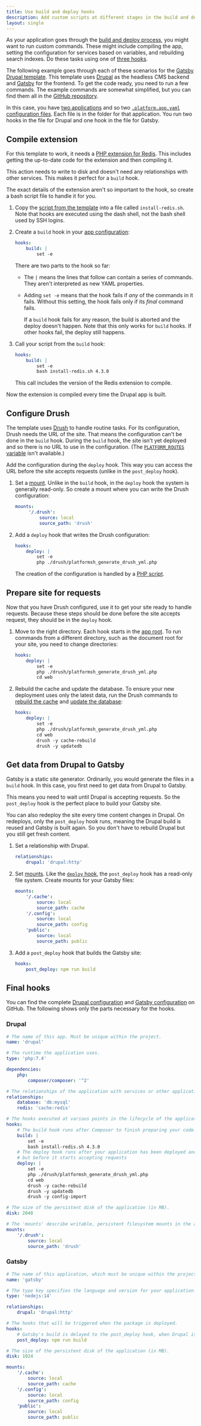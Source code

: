 ```yaml
---
title: Use build and deploy hooks
description: Add custom scripts at different stages in the build and deploy process.
layout: single
---
```


As your application goes through the [build and deploy process](../../overview/build-deploy.md),
you might want to run custom commands.
These might include compiling the app, setting the configuration for services based on variables, and rebuilding search indexes.
Do these tasks using one of [three hooks](./hooks-comparison.md).

The following example goes through each of these scenarios for the [Gatsby Drupal template](https://github.com/platformsh-templates/gatsby-drupal).
This template uses [Drupal](https://www.drupal.org/) as the headless CMS backend
and [Gatsby](https://www.gatsbyjs.com/) for the frontend.
To get the code ready, you need to run a few commands.
The example commands are somewhat simplified, but you can find them all in the [GitHub repository](https://github.com/platformsh-templates/gatsby-drupal).

In this case, you have [two applications](../multi-app.md) and so two [`.platform.app.yaml` configuration files](../_index.md).
Each file is in the folder for that application.
You run two hooks in the file for Drupal and one hook in the file for Gatsby.

## Compile extension

For this template to work, it needs a [PHP extension for Redis](https://github.com/phpredis/phpredis).
This includes getting the up-to-date code for the extension and then compiling it.

This action needs to write to disk and doesn't need any relationships with other services.
This makes it perfect for a `build` hook.

The exact details of the extension aren't so important to the hook,
so create a bash script file to handle it for you.

1. Copy the [script from the template](https://github.com/platformsh-templates/gatsby-drupal/blob/master/drupal/install-redis.sh)
   into a file called `install-redis.sh`.
   Note that hooks are executed using the dash shell, not the bash shell used by SSH logins.
1. Create a `build` hook in your [app configuration](../app-reference.md):

   ```yaml {location="drupal/.platform.app.yaml"}
   hooks:
       build: |
           set -e
   ```

   There are two parts to the hook so far:

     * The `|` means the lines that follow can contain a series of commands.
       They aren't interpreted as new YAML properties.
     * Adding `set -e` means that the hook fails if _any_ of the commands in it fails.
       Without this setting, the hook fails only if its _final_ command fails.

       If a `build` hook fails for any reason, the build is aborted and the deploy doesn't happen.
       Note that this only works for `build` hooks.
       If other hooks fail, the deploy still happens.
1. Call your script from the `build` hook:

   ```yaml {location="drupal/.platform.app.yaml"}
   hooks:
       build: |
           set -e
           bash install-redis.sh 4.3.0
   ```

   This call includes the version of the Redis extension to compile.

Now the extension is compiled every time the Drupal app is built.

## Configure Drush

The template uses [Drush](https://www.drush.org/latest/) to handle routine tasks.
For its configuration, Drush needs the URL of the site.
That means the configuration can't be done in the `build` hook.
During the `build` hook, the site isn't yet deployed and so there is no URL to use in the configuration.
(The [`PLATFORM_ROUTES` variable](../../development/variables/use-variables.md#use-platformsh-provided-variables) isn't available.)

Add the configuration during the `deploy` hook.
This way you can access the URL before the site accepts requests (unlike in the `post_deploy` hook).

1. Set a [mount](../app-reference.md#mounts).
   Unlike in the `build` hook, in the `deploy` hook the system is generally read-only.
   So create a mount where you can write the Drush configuration:

   ```yaml {location="drupal/.platform.app.yaml"}
   mounts:
        '/.drush':
            source: local
            source_path: 'drush'
   ```

1. Add a `deploy` hook that writes the Drush configuration:

   ```yaml {location="drupal/.platform.app.yaml"}
   hooks:
       deploy: |
           set -e
           php ./drush/platformsh_generate_drush_yml.php
   ```

   The creation of the configuration is handled by a [PHP script](https://github.com/platformsh-templates/gatsby-drupal/blob/master/drupal/drush/platformsh_generate_drush_yml.php).

## Prepare site for requests

Now that you have Drush configured, use it to get your site ready to handle requests.
Because these steps should be done before the site accepts request, they should be in the `deploy` hook.

1. Move to the right directory.
   Each hook starts in the [app root](../app-reference.md#root-directory).
   To run commands from a different directory, such as the document root for your site,
   you need to change directories:

   ```yaml {location="drupal/.platform.app.yaml"}
   hooks:
       deploy: |
           set -e
           php ./drush/platformsh_generate_drush_yml.php
           cd web
   ```

2. Rebuild the cache and update the database.
   To ensure your new deployment uses only the latest data,
   run the Drush commands to [rebuild the cache](https://www.drush.org/latest/commands/cache_rebuild/)
   and [update the database](https://www.drush.org/latest/commands/updatedb/):

   ```yaml {location="drupal/.platform.app.yaml"}
   hooks:
       deploy: |
           set -e
           php ./drush/platformsh_generate_drush_yml.php
           cd web
           drush -y cache-rebuild
           drush -y updatedb
   ```

## Get data from Drupal to Gatsby

Gatsby is a static site generator.
Ordinarily, you would generate the files in a `build` hook.
In this case, you first need to get data from Drupal to Gatsby.

This means you need to wait until Drupal is accepting requests.
So the `post_deploy` hook is the perfect place to build your Gatsby site.

You can also redeploy the site every time content changes in Drupal.
On redeploys, only the `post_deploy` hook runs,
meaning the Drupal build is reused and Gatsby is built again.
So you don't have to rebuild Drupal but you still get fresh content.

1. Set a relationship with Drupal.

   ```yaml {location="gatsby/.platform.app.yaml"}
   relationships:
       drupal: 'drupal:http'
   ```

1. Set [mounts](../app-reference.md#mounts).
   Like the [`deploy` hook](#configure-drush), the `post_deploy` hook has a read-only file system.
   Create mounts for your Gatsby files:

   ```yaml {location="gatsby/.platform.app.yaml"}
   mounts:
       '/.cache':
           source: local
           source_path: cache
       '/.config':
           source: local
           source_path: config
       'public':
           source: local
           source_path: public
   ```

1. Add a `post_deploy` hook that builds the Gatsby site:

   ```yaml {location="gatsby/.platform.app.yaml"}
   hooks:
       post_deploy: npm run build
   ```

## Final hooks

You can find the complete [Drupal configuration](https://github.com/platformsh-templates/gatsby-drupal/blob/master/drupal/.platform.app.yaml)
and [Gatsby configuration](https://github.com/platformsh-templates/gatsby-drupal/blob/master/gatsby/.platform.app.yaml)
on GitHub.
The following shows only the parts necessary for the hooks.

### Drupal

```yaml {location="druupal/.platform.app.yaml"}
# The name of this app. Must be unique within the project.
name: 'drupal'

# The runtime the application uses.
type: 'php:7.4'

dependencies:
    php:
        composer/composer: '^2'

# The relationships of the application with services or other applications.
relationships:
    database: 'db:mysql'
    redis: 'cache:redis'

# The hooks executed at various points in the lifecycle of the application.
hooks:
    # The build hook runs after Composer to finish preparing your code.
    build: |
        set -e
        bash install-redis.sh 4.3.0
    # The deploy hook runs after your application has been deployed and started,
    # but before it starts accepting requests
    deploy: |
        set -e
        php ./drush/platformsh_generate_drush_yml.php
        cd web
        drush -y cache-rebuild
        drush -y updatedb
        drush -y config-import

# The size of the persistent disk of the application (in MB).
disk: 2048

# The 'mounts' describe writable, persistent filesystem mounts in the application.
mounts:
    '/.drush':
        source: local
        source_path: 'drush'
```

### Gatsby

```yaml {location="gatsby/.platform.app.yaml"}
# The name of this application, which must be unique within the project.
name: 'gatsby'

# The type key specifies the language and version for your application.
type: 'nodejs:14'

relationships:
    drupal: 'drupal:http'

# The hooks that will be triggered when the package is deployed.
hooks:
    # Gatsby's build is delayed to the post_deploy hook, when Drupal is available for requests.
    post_deploy: npm run build

# The size of the persistent disk of the application (in MB).
disk: 1024

mounts:
    '/.cache':
        source: local
        source_path: cache
    '/.config':
        source: local
        source_path: config
    'public':
        source: local
        source_path: public
```
